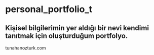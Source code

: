 # personal_portfolio_t
Kişisel bilgilerimin yer aldığı bir nevi kendimi tanıtmak için oluşturduğum portfolyo.
---
tunahanozturk.com
